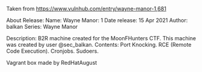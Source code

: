 Taken from https://www.vulnhub.com/entry/wayne-manor-1,681 

About Release:
    Name: Wayne Manor: 1
    Date release: 15 Apr 2021
    Author: balkan
    Series: Wayne Manor

Description:
    B2R machine created for the MoonFHunters CTF.
    This machine was created by user @sec_balkan.
    Contents:
    Port Knocking.
    RCE (Remote Code Execution).
    Cronjobs.
    Sudoers.

Vagrant box made by RedHatAugust
